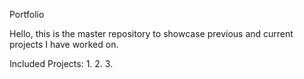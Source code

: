 Portfolio

Hello, this is the master repository to showcase previous and current projects I have worked on.

Included Projects:
	1.
	2.
	3.

